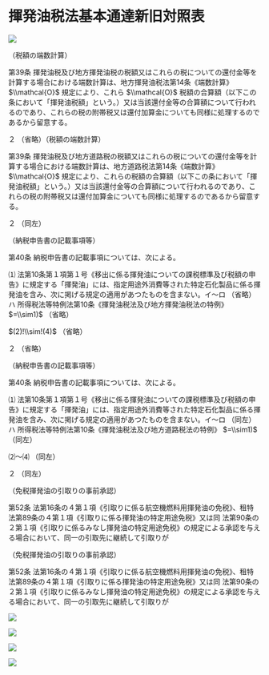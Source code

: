 # 揮発油税法基本通達新旧対照表

![](https://www.nta.go.jp/tmp/99c70878-49a0-4f98-9b43-e79dd62ad662/images/7c09b9353b1c520d27cca6f51f981e7ee30b6146587cfbea688b1a8aaa8c971c.jpg)

（税額の端数計算）

第39条 揮発油税及び地方揮発油税の税額又はこれらの税についての還付金等を計算する場合における端数計算は、地方揮発油税法第14条《端数計算》 $\\mathcal{O}$ 規定により、これら $\\mathcal{O}$ 税額の合算額（以下この条において「揮発油税額」という。）又は当該還付金等の合算額について行われるのであり、これらの税の附帯税又は還付加算金についても同様に処理するのであるから留意する。

２ （省略）（税額の端数計算）

第39条 揮発油税及び地方道路税の税額又はこれらの税についての還付金等を計算する場合における端数計算は、地方道路税法第14条《端数計算》 $\\mathcal{O}$ 規定により、これらの税額の合算額（以下この条において「揮発油税額」という。）又は当該還付金等の合算額について行われるのであり、これらの税の附帯税又は還付加算金についても同様に処理するのであるから留意する。

２ （同左）

（納税申告書の記載事項等）

第40条 納税申告書の記載事項については、次による。

⑴ 法第10条第１項第１号《移出に係る揮発油についての課税標準及び税額の申告》に規定する「揮発油」には、指定用途外消費等された特定石化製品に係る揮発油を含み、次に掲げる規定の適用があつたものを含まない。イ～ロ （省略）ハ 所得税法等特例法第10条《揮発油税法及び地方揮発油税法の特例》 $=\\sim1)$ （省略）

$(2)!\\sim!(4)$ （省略）

２ （省略）

（納税申告書の記載事項等）

第40条 納税申告書の記載事項については、次による。

⑴ 法第10条第１項第１号《移出に係る揮発油についての課税標準及び税額の申告》に規定する「揮発油」には、指定用途外消費等された特定石化製品に係る揮発油を含み、次に掲げる規定の適用があつたものを含まない。イ～ロ （同左）ハ 所得税法等特例法第10条《揮発油税法及び地方道路税法の特例》 $=\\sim1)$ （同左）

⑵～⑷ （同左）

２ （同左）

（免税揮発油の引取りの事前承認）

第52条 法第16条の４第１項《引取りに係る航空機燃料用揮発油の免税》、租特法第89条の４第１項《引取りに係る揮発油の特定用途免税》又は同 法第90条の２第１項《引取りに係るみなし揮発油の特定用途免税》の規定による承認を与える場合において、同一の引取先に継続して引取りが

（免税揮発油の引取りの事前承認）

第52条 法第16条の４第１項《引取りに係る航空機燃料用揮発油の免税》、租特法第89条の４第１項《引取りに係る揮発油の特定用途免税》又は同 法第90条の２第１項《引取りに係るみなし揮発油の特定用途免税》の規定による承認を与える場合において、同一の引取先に継続して引取りが

![](https://www.nta.go.jp/tmp/99c70878-49a0-4f98-9b43-e79dd62ad662/images/78e5dcc9be841873e7b105bcd9ae4938fe1435c37fc9ea1246cfdd5815da179f.jpg)

![](https://www.nta.go.jp/tmp/99c70878-49a0-4f98-9b43-e79dd62ad662/images/ec54958da7fa21a1a5a56b18ea7ac6f3cf7ab6df59b3113127f8b4b0c63ed93b.jpg)

![](https://www.nta.go.jp/tmp/99c70878-49a0-4f98-9b43-e79dd62ad662/images/c9035306a7bb5295a59c2d9dde42caf91a2fba878642d55a8e65be1689e65d53.jpg)

![](https://www.nta.go.jp/tmp/99c70878-49a0-4f98-9b43-e79dd62ad662/images/6792ff537cc9f83313b846d089688dda4f6437d554735dbb89edb838f403286b.jpg)